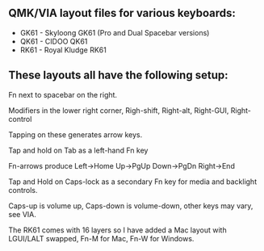 QMK/VIA layout files for various keyboards:
-----

* GK61 - Skyloong GK61 (Pro and Dual Spacebar versions)
* QK61 - CIDOO QK61
* RK61 - Royal Kludge RK61

These layouts all have the following setup:
-----

Fn next to spacebar on the right.

Modifiers in the lower right corner, Righ-shift, Right-alt, Right-GUI, Right-control

Tapping on these generates arrow keys.

Tap and hold on Tab as a left-hand Fn key

Fn-arrows produce Left->Home Up->PgUp Down->PgDn Right->End

Tap and Hold on Caps-lock as a secondary Fn key for media and backlight controls.

Caps-up is volume up, Caps-down is volume-down, other keys may vary, see VIA.

The RK61 comes with 16 layers so I have added a Mac layout with LGUI/LALT swapped, Fn-M for Mac, Fn-W for Windows.
